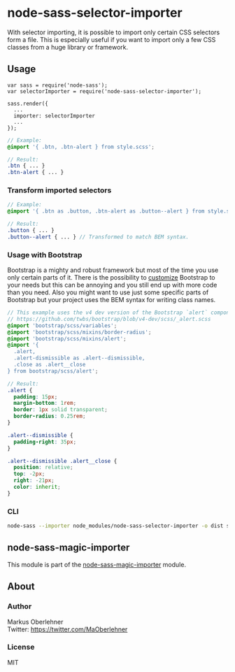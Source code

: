 # node-sass-selector-importer
With selector importing, it is possible to import only certain CSS selectors form a file. This is especially useful if you want to import only a few CSS classes from a huge library or framework.

## Usage
```node
var sass = require('node-sass');
var selectorImporter = require('node-sass-selector-importer');

sass.render({
  ...
  importer: selectorImporter
  ...
});
```
```scss
// Example:
@import '{ .btn, .btn-alert } from style.scss';
```
```scss
// Result:
.btn { ... }
.btn-alert { ... }
```

### Transform imported selectors
```scss
// Example:
@import '{ .btn as .button, .btn-alert as .button--alert } from style.scss';
```
```scss
// Result:
.button { ... }
.button--alert { ... } // Transformed to match BEM syntax.
```

### Usage with Bootstrap
Bootstrap is a mighty and robust framework but most of the time you use only certain parts of it. There is the possibility to [customize](http://getbootstrap.com/customize/) Bootstrap to your needs but this can be annoying and you still end up with more code than you need. Also you might want to use just some specific parts of Bootstrap but your project uses the BEM syntax for writing class names.

```scss
// This example uses the v4 dev version of the Bootstrap `alert` component:
// https://github.com/twbs/bootstrap/blob/v4-dev/scss/_alert.scss
@import 'bootstrap/scss/variables';
@import 'bootstrap/scss/mixins/border-radius';
@import 'bootstrap/scss/mixins/alert';
@import '{
  .alert,
  .alert-dismissible as .alert--dismissible,
  .close as .alert__close
} from bootstrap/scss/alert';
```
```scss
// Result:
.alert {
  padding: 15px;
  margin-bottom: 1rem;
  border: 1px solid transparent;
  border-radius: 0.25rem;
}

.alert--dismissible {
  padding-right: 35px;
}

.alert--dismissible .alert__close {
  position: relative;
  top: -2px;
  right: -21px;
  color: inherit;
}
```

### CLI
```bash
node-sass --importer node_modules/node-sass-selector-importer -o dist src/index.scss
```


## node-sass-magic-importer
This module is part of the [node-sass-magic-importer](https://github.com/maoberlehner/node-sass-magic-importer) module.

## About
### Author
Markus Oberlehner  
Twitter: https://twitter.com/MaOberlehner

### License
MIT

